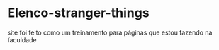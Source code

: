 # Elenco-stranger-things
site foi feito como um treinamento para páginas que estou fazendo na faculdade 
